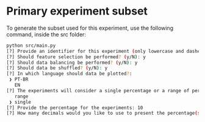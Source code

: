 # Primary experiment subset

To generate the subset used for this experiment, use the following command, inside the src folder:

```bash
python src/main.py
[?] Provide an identifier for this experiment (only lowercase and dashes allowed): primary-experiment-fs-balanced-shuffled
[?] Should feature selection be performed? (y/N): y
[?] Should data balancing be performed? (y/N): y
[?] Should data be shuffled? (y/N): y
[?] In which language should data be plotted?: 
 ❯ PT-BR
   EN
[?] The experiments will consider a single percentage or a range of percentages?: 
   range
 ❯ single
[?] Provide the percentage for the experiments: 10
[?] How many decimals would you like to use to present the percentage(s)?: 0
```